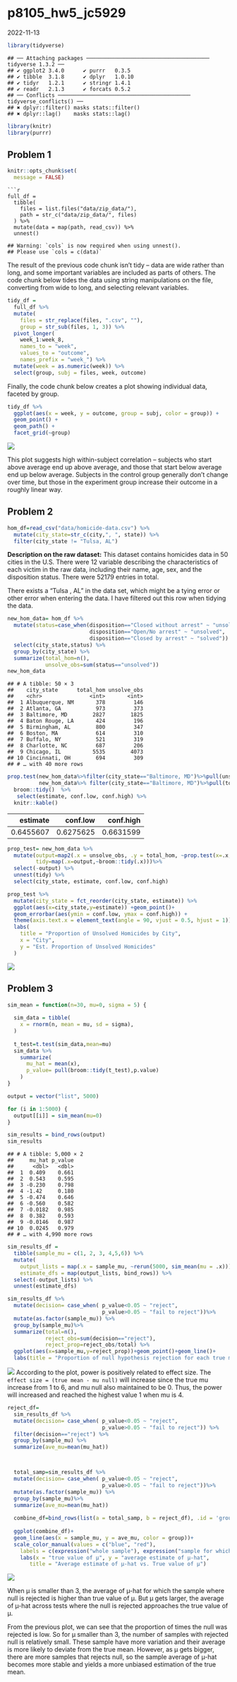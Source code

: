 p8105_hw5_jc5929
================
2022-11-13

``` r
library(tidyverse)
```

    ## ── Attaching packages ─────────────────────────────────────── tidyverse 1.3.2 ──
    ## ✔ ggplot2 3.4.0      ✔ purrr   0.3.5 
    ## ✔ tibble  3.1.8      ✔ dplyr   1.0.10
    ## ✔ tidyr   1.2.1      ✔ stringr 1.4.1 
    ## ✔ readr   2.1.3      ✔ forcats 0.5.2 
    ## ── Conflicts ────────────────────────────────────────── tidyverse_conflicts() ──
    ## ✖ dplyr::filter() masks stats::filter()
    ## ✖ dplyr::lag()    masks stats::lag()

``` r
library(knitr)
library(purrr)
```

## Problem 1

``` r
knitr::opts_chunk$set(
  message = FALSE)
```



    ```r
    full_df = 
      tibble(
        files = list.files("data/zip_data/"),
        path = str_c("data/zip_data/", files)
      ) %>% 
      mutate(data = map(path, read_csv)) %>% 
      unnest()

    ## Warning: `cols` is now required when using unnest().
    ## Please use `cols = c(data)`

The result of the previous code chunk isn’t tidy – data are wide rather
than long, and some important variables are included as parts of others.
The code chunk below tides the data using string manipulations on the
file, converting from wide to long, and selecting relevant variables.

``` r
tidy_df = 
  full_df %>% 
  mutate(
    files = str_replace(files, ".csv", ""),
    group = str_sub(files, 1, 3)) %>% 
  pivot_longer(
    week_1:week_8,
    names_to = "week",
    values_to = "outcome",
    names_prefix = "week_") %>% 
  mutate(week = as.numeric(week)) %>% 
  select(group, subj = files, week, outcome)
```

Finally, the code chunk below creates a plot showing individual data,
faceted by group.

``` r
tidy_df %>% 
  ggplot(aes(x = week, y = outcome, group = subj, color = group)) + 
  geom_point() + 
  geom_path() + 
  facet_grid(~group)
```

![](p8105_hw5_jc5929_files/figure-gfm/unnamed-chunk-5-1.png)<!-- -->

This plot suggests high within-subject correlation – subjects who start
above average end up above average, and those that start below average
end up below average. Subjects in the control group generally don’t
change over time, but those in the experiment group increase their
outcome in a roughly linear way.

## Problem 2

``` r
hom_df=read_csv("data/homicide-data.csv") %>%
  mutate(city_state=str_c(city,", ", state)) %>%
  filter(city_state != "Tulsa, AL")
```

**Description on the raw dataset:** This dataset contains homicides data
in 50 cities in the U.S. There were 12 variable describing the
characteristics of each victim in the raw data, including their name,
age, sex, and the disposition status. There were 52179 entries in total.

There exists a “Tulsa , AL” in the data set, which might be a tying
error or other error when entering the data. I have filtered out this
row when tidying the data.

``` r
new_hom_data= hom_df %>%
  mutate(status=case_when(disposition=="Closed without arrest" ~ "unsolved",
                          disposition=="Open/No arrest" ~ "unsolved",
                          disposition=="Closed by arrest" ~ "solved")) %>%
  select(city_state,status) %>%
  group_by(city_state) %>%
  summarize(total_hom=n(),
            unsolve_obs=sum(status=="unsolved")) 
new_hom_data
```

    ## # A tibble: 50 × 3
    ##    city_state      total_hom unsolve_obs
    ##    <chr>               <int>       <int>
    ##  1 Albuquerque, NM       378         146
    ##  2 Atlanta, GA           973         373
    ##  3 Baltimore, MD        2827        1825
    ##  4 Baton Rouge, LA       424         196
    ##  5 Birmingham, AL        800         347
    ##  6 Boston, MA            614         310
    ##  7 Buffalo, NY           521         319
    ##  8 Charlotte, NC         687         206
    ##  9 Chicago, IL          5535        4073
    ## 10 Cincinnati, OH        694         309
    ## # … with 40 more rows

``` r
prop.test(new_hom_data%>%filter(city_state=="Baltimore, MD")%>%pull(unsolve_obs),
          new_hom_data%>% filter(city_state=="Baltimore, MD")%>%pull(total_hom)) %>%
  broom::tidy()  %>%
   select(estimate, conf.low, conf.high) %>%
  knitr::kable()
```

|  estimate |  conf.low | conf.high |
|----------:|----------:|----------:|
| 0.6455607 | 0.6275625 | 0.6631599 |

``` r
prop_test= new_hom_data %>%
  mutate(output=map2(.x = unsolve_obs, .y = total_hom, ~prop.test(x=.x,n=.y)),
         tidy=map(.x=output,~broom::tidy(.x)))%>%
  select(-output) %>%
  unnest(tidy) %>%
  select(city_state, estimate, conf.low, conf.high)
```

``` r
prop_test %>%
  mutate(city_state = fct_reorder(city_state, estimate)) %>%
  ggplot(aes(x=city_state,y=estimate)) +geom_point()+
  geom_errorbar(aes(ymin = conf.low, ymax = conf.high)) +
  theme(axis.text.x = element_text(angle = 90, vjust = 0.5, hjust = 1)) +
  labs(
    title = "Proportion of Unsolved Homicides by City",
    x = "City",
    y = "Est. Proportion of Unsolved Homicides"
  )
```

![](p8105_hw5_jc5929_files/figure-gfm/unnamed-chunk-10-1.png)<!-- -->

## Problem 3

``` r
sim_mean = function(n=30, mu=0, sigma = 5) {
  
  sim_data = tibble(
    x = rnorm(n, mean = mu, sd = sigma),
  )
  
  t_test=t.test(sim_data,mean=mu)
  sim_data %>% 
    summarize(
      mu_hat = mean(x),
      p_value= pull(broom::tidy(t_test),p.value)
    )
}
```

``` r
output = vector("list", 5000)

for (i in 1:5000) {
  output[[i]] = sim_mean(mu=0)
}

sim_results = bind_rows(output)
sim_results
```

    ## # A tibble: 5,000 × 2
    ##     mu_hat p_value
    ##      <dbl>   <dbl>
    ##  1  0.409    0.661
    ##  2  0.543    0.595
    ##  3 -0.230    0.798
    ##  4 -1.42     0.180
    ##  5 -0.474    0.646
    ##  6 -0.560    0.582
    ##  7 -0.0182   0.985
    ##  8  0.382    0.593
    ##  9 -0.0146   0.987
    ## 10  0.0245   0.979
    ## # … with 4,990 more rows

``` r
sim_results_df = 
  tibble(sample_mu = c(1, 2, 3, 4,5,6)) %>% 
  mutate(
    output_lists = map(.x = sample_mu, ~rerun(5000, sim_mean(mu = .x))),
    estimate_dfs = map(output_lists, bind_rows)) %>% 
  select(-output_lists) %>% 
  unnest(estimate_dfs)
```

``` r
sim_results_df %>%
  mutate(decision= case_when( p_value<0.05 ~ "reject",
                              p_value>0.05 ~ "fail to reject"))%>%
  mutate(as.factor(sample_mu)) %>%
  group_by(sample_mu)%>%
  summarize(total=n(),
            reject_obs=sum(decision=="reject"),
            reject_prop=reject_obs/total) %>%
  ggplot(aes(x=sample_mu,y=reject_prop))+geom_point()+geom_line()+
  labs(title = "Proportion of null hypothesis rejection for each true mean")
```

![](p8105_hw5_jc5929_files/figure-gfm/unnamed-chunk-14-1.png)<!-- -->
According to the plot, power is positively related to effect size. The
`effect size = (true mean - mu null)` will increase since the true mu
increase from 1 to 6, and mu null also maintained to be 0. Thus, the
power will increased and reached the highest value 1 when mu is 4.

``` r
reject_df=
  sim_results_df %>%
  mutate(decision= case_when( p_value<0.05 ~ "reject",
                              p_value>0.05 ~ "fail to reject")) %>%
  filter(decision=="reject") %>%
  group_by(sample_mu) %>%
  summarize(ave_mu=mean(mu_hat))



  total_samp=sim_results_df %>%
  mutate(decision= case_when( p_value<0.05 ~ "reject",
                              p_value>0.05 ~ "fail to reject"))%>%
  mutate(as.factor(sample_mu)) %>%
  group_by(sample_mu)%>%
  summarize(ave_mu=mean(mu_hat)) 
  
  combine_df=bind_rows(list(a = total_samp, b = reject_df), .id = 'group')
  
  ggplot(combine_df)+
  geom_line(aes(x = sample_mu, y = ave_mu, color = group))+
  scale_color_manual(values = c("blue", "red"),
    labels = c(expression("whole sample"), expression("sample for which null is rejected")))+
    labs(x = "true value of µ", y = "average estimate of µ-hat",
       title = "Average estimate of µ-hat vs. True value of µ")
```

![](p8105_hw5_jc5929_files/figure-gfm/unnamed-chunk-15-1.png)<!-- -->

When µ is smaller than 3, the average of µ-hat for which the sample
where null is rejected is higher than true value of µ. But µ gets
larger, the average of µ-hat across tests where the null is rejected
approaches the true value of µ.

From the previous plot, we can see that the proportion of times the null
was rejected is low. So for µ smaller than 3, the number of samples with
rejected null is relatively small. These sample have more variation and
their average is more likely to deviate from the true mean. However, as
µ gets bigger, there are more samples that rejects null, so the sample
average of µ-hat becomes more stable and yields a more unbiased
estimation of the true mean.
